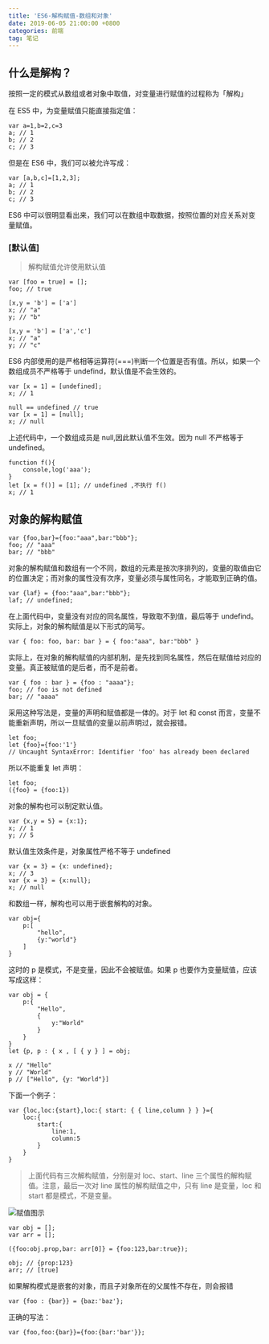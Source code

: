 ```yaml
---
title: 'ES6-解构赋值-数组和对象'
date: 2019-06-05 21:00:00 +0800
categories: 前端
tag: 笔记
---
```


## 什么是解构？

按照一定的模式从数组或者对象中取值，对变量进行赋值的过程称为「解构」

在 ES5 中，为变量赋值只能直接指定值：

```
var a=1,b=2,c=3
a; // 1
b; // 2
c; // 3
```

但是在 ES6 中，我们可以被允许写成：

```
var [a,b,c]=[1,2,3];
a; // 1
b; // 2
c; // 3
```

ES6 中可以很明显看出来，我们可以在数组中取数据，按照位置的对应关系对变量赋值。

### [默认值]

> 解构赋值允许使用默认值

```
var [foo = true] = [];
foo; // true
```

```
[x,y = 'b'] = ['a']
x; // "a"
y; // "b"
```

```
[x,y = 'b'] = ['a','c']
x; // "a"
y; // "c"
```

ES6 内部使用的是严格相等运算符(===)判断一个位置是否有值。所以，如果一个数组成员不严格等于 undefind，默认值是不会生效的。

```
var [x = 1] = [undefined];
x; // 1
```

```
null == undefined // true
var [x = 1] = [null];
x; // null
```

上述代码中，一个数组成员是 null,因此默认值不生效。因为 null 不严格等于 undefined。

```
function f(){
    console,log('aaa');
}
let [x = f()] = [1]; // undefined ,不执行 f()
x; // 1
```

## 对象的解构赋值

```
var {foo,bar}={foo:"aaa",bar:"bbb"};
foo; // "aaa"
bar; // "bbb"
```

对象的解构赋值和数组有一个不同，数组的元素是按次序排列的，变量的取值由它的位置决定；而对象的属性没有次序，变量必须与属性同名，才能取到正确的值。

```
var {laf} = {foo:"aaa",bar:"bbb"};
laf; // undefined;
```

在上面代码中，变量没有对应的同名属性，导致取不到值，最后等于 undefind。
实际上，对象的解构赋值是以下形式的简写。

```
var { foo: foo, bar: bar } = { foo:"aaa", bar:"bbb" }
```

实际上，在对象的解构赋值的内部机制，是先找到同名属性，然后在赋值给对应的变量。真正被赋值的是后者，而不是前者。

```
var { foo : bar } = {foo : "aaaa"};
foo; // foo is not defined
bar; // "aaaa"
```

采用这种写法是，变量的声明和赋值都是一体的。对于 let 和 const 而言，变量不能重新声明，所以一旦赋值的变量以前声明过，就会报错。

```
let foo;
let {foo}={foo:'1'}
// Uncaught SyntaxError: Identifier 'foo' has already been declared
```

所以不能重复 let 声明：

```
let foo;
({foo} = {foo:1})

```

对象的解构也可以制定默认值。

```
var {x,y = 5} = {x:1};
x; // 1
y; // 5
```

默认值生效条件是，对象属性严格不等于 undefined

```
var {x = 3} = {x: undefined};
x; // 3
var {x = 3} = {x:null};
x; // null
```

和数组一样，解构也可以用于嵌套解构的对象。

```
var obj={
    p:[
        "hello",
        {y:"world"}
    ]
}
```

这时的 p 是模式，不是变量，因此不会被赋值。如果 p 也要作为变量赋值，应该写成这样：

```
var obj = {
    p:{
        "Hello",
        {
            y:"World"
        }
    }
}
let {p, p : { x , [ { y } ] = obj;

x // "Hello"
y // "World"
p // ["Hello", {y: "World"}]
```

下面一个例子：

```
var {loc,loc:{start},loc:{ start: { { line,column } } }={
    loc:{
        start:{
            line:1,
            column:5
        }
    }
}
```

> 上面代码有三次解构赋值，分别是对 loc、start、line 三个属性的解构赋值。注意，最后一次对 line 属性的解构赋值之中，只有 line 是变量，loc 和 start 都是模式，不是变量。

![赋值图示](http://ww2.sinaimg.cn/large/006tNc79gy1g3qcvneddpj30ik07pmxh.jpg)

```
var obj = [];
var arr = [];

({foo:obj.prop,bar: arr[0]} = {foo:123,bar:true});

obj; // {prop:123}
arr; // [true]
```

如果解构模式是嵌套的对象，而且子对象所在的父属性不存在，则会报错

```
var {foo : {bar}} = {baz:'baz'};
```

正确的写法：

```
var {foo,foo:{bar}}={foo:{bar:'bar'}};
```
